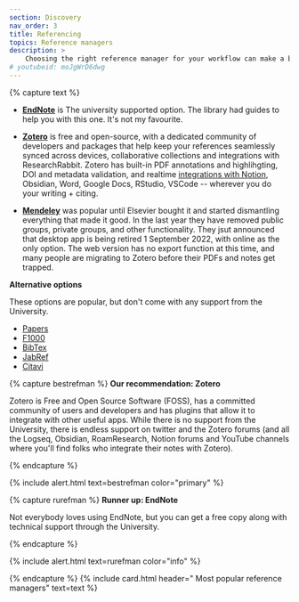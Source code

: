 ```yaml
---
section: Discovery
nav_order: 3
title: Referencing
topics: Reference managers
description: >
    Choosing the right reference manager for your workflow can make a big difference to your experience.
# youtubeid: moJgWrD6dwg
---
```

 
 {% capture text %}
- **[EndNote](https://libguides.library.usyd.edu.au/endnote)** is The university supported option. The library had guides to help you with this one. It's not my favourite.
  
- **[Zotero](https://www.zotero.org)** is free and open-source, with a dedicated community of developers and packages that help keep your references seamlessly synced across devices, collaborative collections and integrations with ResearchRabbit. Zotero has built-in PDF annotations and highlihgting, DOI and metadata validation, and realtime [integrations with Notion](https://youtu.be/8IC8-mPbjCo), Obsidian, Word, Google Docs, RStudio, VSCode -- wherever you do your writing + citing.
  
- **[Mendeley](https://www.mendeley.com)** was popular until Elsevier bought it and started dismantling everything that made it good. In the last year they have removed public groups, private groups, and other functionality. They jsut announced that desktop app is being retired 1 September 2022, with online as the only option. The web version has no export function at this time, and many people are migrating to Zotero before their PDFs and notes get trapped.

**Alternative options**

These options are popular, but don't come with any support from the University. 

- [Papers](https://www.papersapp.com)
- [F1000](https://f1000workspace.com/?lg)
- [BibTex](https://www.bibtex.org)
- [JabRef](https://docs.jabref.org/)
- [Citavi](https://www.citavi.com/en)

{% capture bestrefman %}
**Our recommendation: Zotero**

Zotero is Free and Open Source Software (FOSS), has a committed community of users and developers and has plugins that allow it to integrate with other useful apps. While there is no support from the University, there is endless support on twitter and the Zotero forums (and all the Logseq, Obsidian, RoamResearch, Notion forums and YouTube channels where you'll find folks who integrate their notes with Zotero).

{% endcapture %}

{% include alert.html text=bestrefman color="primary" %}


{% capture rurefman %}
**Runner up: EndNote**

Not everybody loves using EndNote, but you can get a free copy along with technical support through the University. 


{% endcapture %}

{% include alert.html text=rurefman color="info" %}

{% endcapture %}
{% include card.html header="<i class='fas fa-paperclip'></i> Most popular reference managers" text=text %}